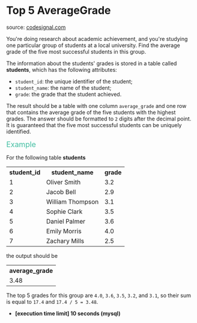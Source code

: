<h1>Top 5 AverageGrade</h1>
<p>source: <a href="https://www.codesignal.com/">codesignal.com</a>
<div><p>You're doing research about academic achievement, and you're studying one particular group of students at a local university. Find the average grade of the five most successful students in this group.</p>
<p>The information about the students' grades is stored in a table called <strong>students</strong>, which has the following attributes:</p>
<ul>
<li><code>student_id</code>: the unique identifier of the student;</li>
<li><code>student_name</code>: the name of the student;</li>
<li><code>grade</code>: the grade that the student achieved.</li>
</ul>
<p>The result should be a table with one column <code>average_grade</code> and one row that contains the average grade of the five students with the highest grades. The answer should be formatted to <code>2</code> digits after the decimal point. It is guaranteed that the five most successful students can be uniquely identified.</p>
<p><span style="color:#44BFA3;font-size:1.4em">Example</span></p>
<p>For the following table <strong>students</strong></p>
<table>
  <tbody><tr>
    <th>student_id</th>
    <th>student_name</th>
    <th>grade</th>
  </tr>
  <tr>
    <td>1</td>
    <td>Oliver Smith</td>
    <td>3.2</td>
  </tr>
  <tr>
    <td>2</td>
    <td>Jacob Bell</td>
    <td>2.9</td>
  </tr>
  <tr>
    <td>3</td>
    <td>William Thompson</td>
    <td>3.1</td>
  </tr>
  <tr>
    <td>4</td>
    <td>Sophie Clark</td>
    <td>3.5</td>
  </tr>
  <tr>
    <td>5</td>
    <td>Daniel Palmer</td>
    <td>3.6</td>
  </tr>
  <tr>
    <td>6</td>
    <td>Emily Morris</td>
    <td>4.0</td>
  </tr>
  <tr>
    <td>7</td>
    <td>Zachary Mills</td>
    <td>2.5</td>
  </tr>
</tbody></table>
<p>the output should be</p>
<table>
  <tbody><tr>
    <th>average_grade</th>
  </tr>
  <tr>
    <td>3.48</td>
  </tr>
</tbody></table>
<p>The top 5 grades for this group are <code>4.0</code>, <code>3.6</code>, <code>3.5</code>, <code>3.2</code>, and <code>3.1</code>, so their sum is equal to <code>17.4</code> and <code>17.4 / 5 = 3.48</code>.</p>
<ul>
<li><strong>[execution time limit] 10 seconds (mysql)</strong></li>
</ul>
</div>
